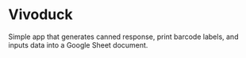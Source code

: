 # Vivoduck
Simple app that generates canned response, print barcode labels, and inputs data into a Google Sheet document.
